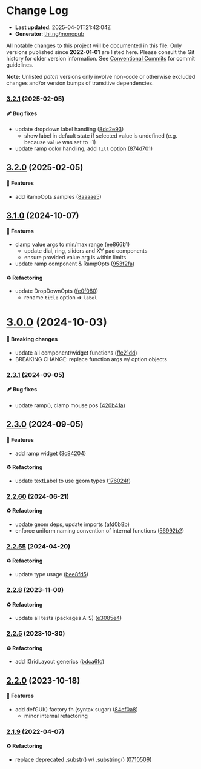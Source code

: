 # Change Log

- **Last updated**: 2025-04-01T21:42:04Z
- **Generator**: [thi.ng/monopub](https://thi.ng/monopub)

All notable changes to this project will be documented in this file.
Only versions published since **2022-01-01** are listed here.
Please consult the Git history for older version information.
See [Conventional Commits](https://conventionalcommits.org/) for commit guidelines.

**Note:** Unlisted _patch_ versions only involve non-code or otherwise excluded changes
and/or version bumps of transitive dependencies.

### [3.2.1](https://github.com/thi-ng/umbrella/tree/@thi.ng/imgui@3.2.1) (2025-02-05)

#### 🩹 Bug fixes

- update dropdown label handling ([8dc2e93](https://github.com/thi-ng/umbrella/commit/8dc2e93))
  - show label in default state if selected value is undefined
    (e.g. because `value` was set to -1)
- update ramp color handling, add `fill` option ([874d701](https://github.com/thi-ng/umbrella/commit/874d701))

## [3.2.0](https://github.com/thi-ng/umbrella/tree/@thi.ng/imgui@3.2.0) (2025-02-05)

#### 🚀 Features

- add RampOpts.samples ([8aaaae5](https://github.com/thi-ng/umbrella/commit/8aaaae5))

## [3.1.0](https://github.com/thi-ng/umbrella/tree/@thi.ng/imgui@3.1.0) (2024-10-07)

#### 🚀 Features

- clamp value args to min/max range ([ee866b1](https://github.com/thi-ng/umbrella/commit/ee866b1))
  - update dial, ring, sliders and XY pad components
  - ensure provided value arg is within limits
- update ramp component & RampOpts ([953f2fa](https://github.com/thi-ng/umbrella/commit/953f2fa))

#### ♻️ Refactoring

- update DropDownOpts ([fe0f080](https://github.com/thi-ng/umbrella/commit/fe0f080))
  - rename `title` option => `label`

# [3.0.0](https://github.com/thi-ng/umbrella/tree/@thi.ng/imgui@3.0.0) (2024-10-03)

#### 🛑 Breaking changes

- update all component/widget functions ([ffe21dd](https://github.com/thi-ng/umbrella/commit/ffe21dd))
- BREAKING CHANGE: replace function args w/ option objects

### [2.3.1](https://github.com/thi-ng/umbrella/tree/@thi.ng/imgui@2.3.1) (2024-09-05)

#### 🩹 Bug fixes

- update ramp(), clamp mouse pos ([420b41a](https://github.com/thi-ng/umbrella/commit/420b41a))

## [2.3.0](https://github.com/thi-ng/umbrella/tree/@thi.ng/imgui@2.3.0) (2024-09-05)

#### 🚀 Features

- add ramp widget ([3c84204](https://github.com/thi-ng/umbrella/commit/3c84204))

#### ♻️ Refactoring

- update textLabel to use geom types ([176024f](https://github.com/thi-ng/umbrella/commit/176024f))

### [2.2.60](https://github.com/thi-ng/umbrella/tree/@thi.ng/imgui@2.2.60) (2024-06-21)

#### ♻️ Refactoring

- update geom deps, update imports ([afd0b8b](https://github.com/thi-ng/umbrella/commit/afd0b8b))
- enforce uniform naming convention of internal functions ([56992b2](https://github.com/thi-ng/umbrella/commit/56992b2))

### [2.2.55](https://github.com/thi-ng/umbrella/tree/@thi.ng/imgui@2.2.55) (2024-04-20)

#### ♻️ Refactoring

- update type usage ([bee8fd5](https://github.com/thi-ng/umbrella/commit/bee8fd5))

### [2.2.8](https://github.com/thi-ng/umbrella/tree/@thi.ng/imgui@2.2.8) (2023-11-09)

#### ♻️ Refactoring

- update all tests (packages A-S) ([e3085e4](https://github.com/thi-ng/umbrella/commit/e3085e4))

### [2.2.5](https://github.com/thi-ng/umbrella/tree/@thi.ng/imgui@2.2.5) (2023-10-30)

#### ♻️ Refactoring

- add IGridLayout generics ([bdca6fc](https://github.com/thi-ng/umbrella/commit/bdca6fc))

## [2.2.0](https://github.com/thi-ng/umbrella/tree/@thi.ng/imgui@2.2.0) (2023-10-18)

#### 🚀 Features

- add defGUI() factory fn (syntax sugar) ([84ef0a8](https://github.com/thi-ng/umbrella/commit/84ef0a8))
  - minor internal refactoring

### [2.1.9](https://github.com/thi-ng/umbrella/tree/@thi.ng/imgui@2.1.9) (2022-04-07)

#### ♻️ Refactoring

- replace deprecated .substr() w/ .substring() ([0710509](https://github.com/thi-ng/umbrella/commit/0710509))
